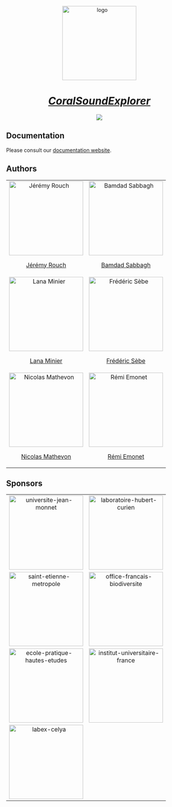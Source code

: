 <div align="center">

<img
  alt="logo"
  width="200"
  src="https://sound-scape-explorer.github.io/img/logo-cse.svg"
/>

# [_CoralSoundExplorer_](https://sound-scape-explorer.github.io/coral-sound-explorer/)

![](https://sound-scape-explorer.github.io/img/demo.png)

</div>

## Documentation

Please consult our [documentation website](https://sound-scape-explorer.github.io).

## Authors

<table align="center">
  <tr>
    <td align="center">
      <img
        alt="Jérémy Rouch"
        src="https://sound-scape-explorer.github.io/img/cse/authors/jeremy-rouch.jpeg"
        width="auto"
        height="200"
      />
      <p align="center">
        <a
          href="https://www.researchgate.net/profile/Jeremy-Rouch"
          target="_blank"
          rel="noopener noreferrer"
        >
          Jérémy Rouch
        </a>
      </p>
    </td>
    <td align="center">
      <img
        alt="Bamdad Sabbagh"
        src="https://sound-scape-explorer.github.io/img/cse/authors/bamdad-sabbagh.jpeg"
        width="auto"
        height="200"
      />
      <p align="center">
        <a
          href="https://bamdad.fr/"
          target="_blank"
          rel="noopener noreferrer"
        >
          Bamdad Sabbagh
        </a>
      </p>
    </td>
  </tr>
  <tr>
    <td align="center">
      <img
        alt="Lana Minier"
        src="https://sound-scape-explorer.github.io/img/cse/authors/lana-minier.jpeg"
        width="auto"
        height="200"
      />
      <p align="center">
        <a
          href="https://www.researchgate.net/profile/Lana-Minier-2"
          target="_blank"
          rel="noopener noreferrer"
        >
          Lana Minier
        </a>
      </p>
    </td>
    <td align="center">
      <img
        alt="Frédéric Sèbe"
        src="https://sound-scape-explorer.github.io/img/cse/authors/frederic-sebe.png"
        width="auto"
        height="200"
      />
      <p align="center">
        <a
          href="https://celya.universite-lyon.fr/membres-de-celya/frederic-sebe--37274.kjsp"
          target="_blank"
          rel="noopener noreferrer"
        >
          Frédéric Sèbe
        </a>
      </p>
    </td>
  </tr>
  <tr>
    <td align="center">
      <img
        alt="Nicolas Mathevon"
        src="https://sound-scape-explorer.github.io/img/cse/authors/nicolas-mathevon.jpeg"
        width="auto"
        height="200"
      />
      <p align="center">
        <a
          href="https://www.eneslab.com/nicolas-mathevon"
          target="_blank"
          rel="noopener noreferrer"
        >
          Nicolas Mathevon
        </a>
      </p>
    </td>
    <td align="center">
      <img
        alt="Rémi Emonet"
        src="https://sound-scape-explorer.github.io/img/cse/authors/remi-emonet.jpg"
        width="auto"
        height="200"
      />
      <p align="center">
        <a
          href="https://home.heeere.com/"
          target="_blank"
          rel="noopener noreferrer"
        >
          Rémi Emonet
        </a>
      </p>
    </td>
  </tr>
</table>

## Sponsors

<table align="center">
  <tr>
    <td align="center">
      <a
        href="https://www.univ-st-etienne.fr/"
        target="_blank"
        rel="noopener noreferrer"
      >
        <img
          alt="universite-jean-monnet"
          src="https://sound-scape-explorer.github.io/img/cse/sponsors/universite-jean-monnet.png"
          width="200"
          height="auto"
        />
      </a>
    </td>
    <td align="center">
      <a
        href="https://laboratoirehubertcurien.univ-st-etienne.fr/"
        target="_blank"
        rel="noopener noreferrer"
      >
        <img
          alt="laboratoire-hubert-curien"
          src="https://sound-scape-explorer.github.io/img/cse/sponsors/laboratoire-hubert-curien.svg"
          width="200"
          height="auto"
        />
      </a>
    </td>
  </tr>
  <tr>
    <td align="center">
      <a
        href="https://www.saint-etienne-metropole.fr/"
        target="_blank"
        rel="noopener noreferrer"
      >
        <img
          alt="saint-etienne-metropole"
          src="https://sound-scape-explorer.github.io/img/cse/sponsors/saint-etienne-metropole.png"
          width="200"
          height="auto"
        />
      </a>
    </td>
    <td align="center">
      <a
        href="https://www.ofb.gouv.fr/"
        target="_blank"
        rel="noopener noreferrer"
      >
        <img
          alt="office-francais-biodiversite"
          src="https://sound-scape-explorer.github.io/img/cse/sponsors/office-francais-biodiversite.png"
          width="200"
          height="auto"
        />
      </a>
    </td>
  </tr>
  <tr>
    <td align="center">
      <a
        href="https://www.ephe.psl.eu/"
        target="_blank"
        rel="noopener noreferrer"
      >
        <img
          alt="ecole-pratique-hautes-etudes"
          src="https://sound-scape-explorer.github.io/img/cse/sponsors/ecole-pratique-hautes-etudes.png"
          width="200"
          height="auto"
        />
      </a>
    </td>
    <td align="center">
      <a
        href="https://www.iufrance.fr/"
        target="_blank"
        rel="noopener noreferrer"
      >
        <img
          alt="institut-universitaire-france"
          src="https://sound-scape-explorer.github.io/img/cse/sponsors/institut-universitaire-france.png"
          width="200"
          height="auto"
        />
      </a>
    </td>
  </tr>
  <tr>
    <td align="center">
      <a
        href="https://celya.universite-lyon.fr/labex-celya-151124.kjsp"
        target="_blank"
        rel="noopener noreferrer"
      >
        <img
          alt="labex-celya"
          src="https://sound-scape-explorer.github.io/img/cse/sponsors/labex-celya.svg"
          width="200"
          height="auto"
        />
      </a>
    </td>
  </tr>
</table>

